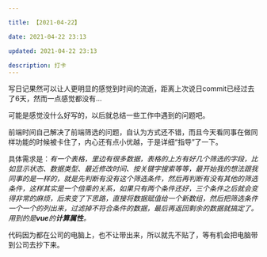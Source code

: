 ```yaml
---

title: 【2021-04-22】

date: 2021-04-22 23:13

updated: 2021-04-22 23:13

description: 打卡
---
```


写日记果然可以让人更明显的感觉到时间的流逝，距离上次说日commit已经过去了6天，然而一点感觉都没有...

可能是感觉没什么好写的，以后就总结一些工作中遇到的问题吧。

前端时间自己解决了前端筛选的问题，自认为方式还不错，而且今天看同事在做同样功能的时候被卡住了，内心还有点小优越，于是详细“指导”了一下。

具体需求是：*有一个表格，里边有很多数据，表格的上方有好几个筛选的字段，比如显示状态、数据类型、最近修改时间、按关键字搜索等等，最开始我的想法跟我同事的是一样的，就是先判断有没有这个筛选条件，然后再判断有没有其他的筛选条件，这样其实是一个倍乘的关系，如果只有两个条件还好，三个条件之后就会变得非常的麻烦，后来变了下思路，直接将数据赋值给一个新数组，然后把筛选条件一个一个的列出来，过滤掉不符合条件的数据，最后再返回剩余的数据就搞定了。用到的是**vue**的**计算属性**。*

代码因为都在公司的电脑上，也不让带出来，所以就先不贴了，等有机会把电脑带到公司去抄下来。